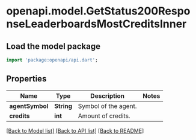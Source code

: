 # openapi.model.GetStatus200ResponseLeaderboardsMostCreditsInner

## Load the model package
```dart
import 'package:openapi/api.dart';
```

## Properties
Name | Type | Description | Notes
------------ | ------------- | ------------- | -------------
**agentSymbol** | **String** | Symbol of the agent. | 
**credits** | **int** | Amount of credits. | 

[[Back to Model list]](../README.md#documentation-for-models) [[Back to API list]](../README.md#documentation-for-api-endpoints) [[Back to README]](../README.md)


